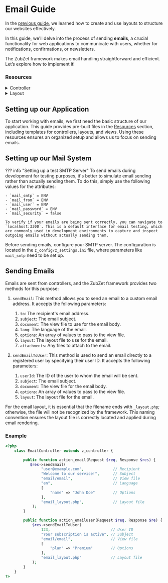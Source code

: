 # Email Guide
In the [previous guide](layout), we learned how to create and use layouts to structure our websites effectively.

In this guide, we'll delve into the process of sending **emails**, a crucial functionality for web applications to communicate with users, whether for notifications, confirmations, or newsletters.

The ZubZet framework makes email handling straightforward and efficient. Let’s explore how to implement it!

### Resources
<details>
<summary>Controller</summary>

EmailController
```php
<?php
    class EmailController extends z_controller {

        public function action_email(Request $req, Response $res) {
           // Here we will send our Email
        }

        public function action_emailuser(Request $req, Response $re) {
            // Here we will send our Email
        }
    }
?>
```
</details>

<details>
<summary>Layout</summary>
email_layout
```php
<?php return ["layout" => function($opt, $body, $head) { ?>
    <!doctype html>
    <html lang="en">
        <head>
            <?php $head($opt); ?>
        </head>
        <body class="d-flex flex-column min-vh-100">
            <h2>EMail Layout</h2>

            <main class="container mt-5">
                <?php $body($opt); ?>
            </main>
        </body>
    </html>
<?php }] ?>
```
</details>

<details>
<summary>View</summary>
email
```php
<?php return ["body" => function ($opt) { ?>
    <h2>This is an test email</h2>
<?php }]; ?>
```
</details>

## Setting up our Application
To start working with emails, we first need the basic structure of our application. This guide provides pre-built files in the [Resources](#resources) section, including templates for controllers, layouts, and views. Using these resources ensures an organized setup and allows us to focus on sending emails.

## Setting up our Mail System
??? info "Setting up a test SMTP Server"
    To send emails during development for testing purposes, it's better to simulate email sending rather than actually sending them. To do this, simply use the following values for the attributes:

    - `mail_smtp` = ENV
    - `mail_from` = ENV
    - `mail_user` = ENV
    - `mail_password` = ENV
    - `mail_security` = false

    To verify if your emails are being sent correctly, you can navigate to `localhost:3300`. This is a default interface for email testing, which are commonly used in development environments to capture and inspect outgoing emails without actually sending them.


Before sending emails, configure your SMTP server. The configuration is located in the `z_config/z_settings.ini` file, where parameters like `mail_smtp` need to be set up.

## Sending Emails
Emails are sent from controllers, and the ZubZet framework provides two methods for this purpose:

1. `sendEmail`: This method allows you to send an email to a custom email address. It accepts the following parameters:

    1. `to`: The recipient's email address.
    2. `subject`: The email subject.
    3. `document`: The view file to use for the email body.
    4. `lang`: The language of the email.
    5. `options`: An array of values to pass to the view file.
    6. `layout`: The layout file to use for the email.
    7. `attachments`: Any files to attach to the email.

2. `sendEmailToUser`: This method is used to send an email directly to a registered user by specifying their user ID. It accepts the following parameters:

    1. `userId`: The ID of the user to whom the email will be sent.
    2. `subject`: The email subject.
    3. `document`: The view file for the email body.
    4. `options`: An array of values to pass to the view file.
    5. `layout`: The layout file for the email.

For the email layout, it is essential that the filename ends with `_layout.php`; otherwise, the file will not be recognized by the framework. This naming convention ensures the layout file is correctly located and applied during email rendering.

### Example
```php
<?php
    class EmailController extends z_controller {

        public function action_email(Request $req, Response $res) {
           $res->sendEmail(
                "user@example.com",             // Recipient
                "Welcome to our service!",      // Subject
                "email/email",                  // View file
                "en",                           // Language
                [
                    "name" => "John Doe"        // Options
                ],
                "email_layout.php",             // Layout file
            );
        }

        public function action_emailuser(Request $req, Response $re) {
            $res->sendEmailToUser(
                123,                           // User ID
                "Your subscription is active", // Subject
                "email/email",                 // View file
                [
                    "plan" => "Premium"        // Options
                ],
                "email_layout.php"             // Layout file
            );
        }
    }
?>
```